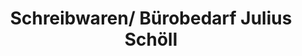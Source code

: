 ---
title: "Schreibwaren/ Bürobedarf Julius Schöll"
url: /fuerth/schreibwaren-buerobedarf-julius-schoell/
shop: Schreibwaren
---